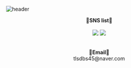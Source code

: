 <div>
  
<!--Header-->
![header](https://capsule-render.vercel.app/api?type=Blur&color=auto&height=300&section=header&text=Hello,%20Yum%20World!&desc=This%20is%20Yunmi%20playground.%20&fontSize=90&descSize=30&fontAlignY=40.)

</div>


<div>
<!--body-->

<p align="center">
    <Strong>📱SNS list📱</Strong><br><br>
    <a href="" target="_blank"><img src="https://img.shields.io/badge/Instagram-E4405F?logo=Instagram&logoColor=white"/></a>
    <a href="" target="_blank"><img src = "https://img.shields.io/badge/Velog-20C997?logo=velog&logoColor=white"></a>
    <br>
<br><br>
<Strong>📧Email📧</Strong><br>tlsdbs45@naver.com<br>
</p>

</div>







<!--
**shinyunmi/Yunmi-Shin* is a ✨ _special_ ✨ repository because its `README.md` (this file) appears on your GitHub profile.

Here are some ideas to get you started:
- Hi there 👋
- 🔭 I’m currently working on ...
- 🌱 I’m currently learning ...
- 👯 I’m looking to collaborate on ...
- 🤔 I’m looking for help with ...
- 💬 Ask me about ...
- 📫 How to reach me: ...
- 😄 Pronouns: ...
- ⚡ Fun fact: ...
-->
